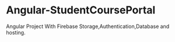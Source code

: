 # Angular-StudentCoursePortal
Angular Project With Firebase Storage,Authentication,Database and hosting.
